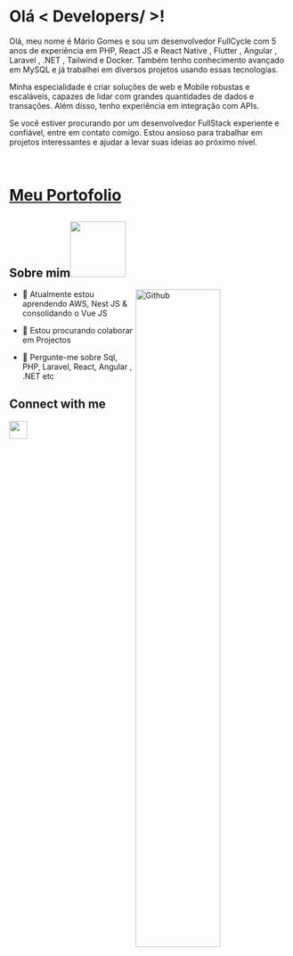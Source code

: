 <h1> Olá < Developers/ >! </h1>
<p align='center'>



<div size='20px'>Olá, meu nome é Mário Gomes e sou um desenvolvedor FullCycle com 5 anos de experiência em PHP, React JS e React Native , Flutter , Angular , Laravel , .NET , Tailwind e Docker. Também tenho conhecimento avançado em MySQL e já trabalhei em diversos projetos usando essas tecnologias.

Minha especialidade é criar soluções de web e Mobile  robustas e escaláveis, capazes de lidar com grandes quantidades de dados e transações. Além disso, tenho experiência em integração com APIs.


Se você estiver procurando por um desenvolvedor FullStack experiente e confiável, entre em contato comigo. Estou ansioso para trabalhar em projetos interessantes e ajudar a levar suas ideias ao próximo nível.
    
<br>
 
<h1><a href="#">Meu Portofolio</a></h1>
</div>

<h2> Sobre mim<img src = "https://media0.giphy.com/media/KDDpcKigbfFpnejZs6/giphy.gif?cid=ecf05e47oy6f4zjs8g1qoiystc56cu7r9tb8a1fe76e05oty&rid=giphy.gif" width = 100px></h2>

<img width="55%" align="right" alt="Github" src="https://raw.githubusercontent.com/onimur/.github/master/.resources/git-header.svg" />

  
- 🌱 Atualmente estou aprendendo AWS, Nest JS  & consolidando o Vue JS
  
- 👯 Estou procurando colaborar em Projectos
  
- 💬 Pergunte-me sobre Sql, PHP, Laravel, React, Angular , .NET etc
  




<h2> Connect with me </h2>
<a href = 'https://www.linkedin.com/in/mariogomes23/'> <img width = '32px' align= 'center' src="https://raw.githubusercontent.com/rahulbanerjee26/githubAboutMeGenerator/main/icons/linked-in-alt.svg"/></a>  
<br>
